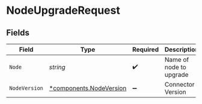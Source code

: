 # NodeUpgradeRequest


## Fields

| Field                                                             | Type                                                              | Required                                                          | Description                                                       |
| ----------------------------------------------------------------- | ----------------------------------------------------------------- | ----------------------------------------------------------------- | ----------------------------------------------------------------- |
| `Node`                                                            | *string*                                                          | :heavy_check_mark:                                                | Name of node to upgrade                                           |
| `NodeVersion`                                                     | [*components.NodeVersion](../../models/components/nodeversion.md) | :heavy_minus_sign:                                                | Connector Version                                                 |